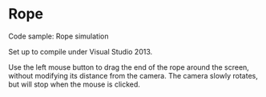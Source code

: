 # Rope
Code sample: Rope simulation

Set up to compile under Visual Studio 2013.

Use the left mouse button to drag the end of the rope around the screen, without modifying its distance from the camera. The camera slowly rotates, but will stop when the mouse is clicked.

